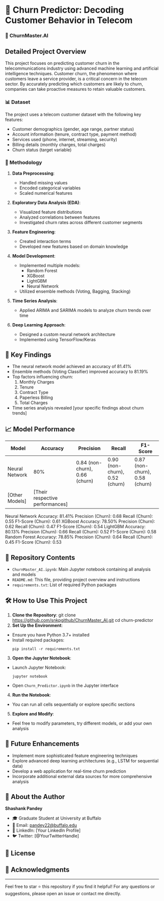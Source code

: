 # 🔮 Churn Predictor: Decoding Customer Behavior in Telecom
### 🔮 ChurnMaster.AI

## Detailed Project Overview

This project focuses on predicting customer churn in the telecommunications industry using advanced machine learning and artificial intelligence techniques. Customer churn, the phenomenon where customers leave a service provider, is a critical concern in the telecom sector. By accurately predicting which customers are likely to churn, companies can take proactive measures to retain valuable customers.

### 📊 Dataset

The project uses a telecom customer dataset with the following key features:
- Customer demographics (gender, age range, partner status)
- Account information (tenure, contract type, payment method)
- Services used (phone, internet, streaming, security)
- Billing details (monthly charges, total charges)
- Churn status (target variable)

### 🧠 Methodology

1. **Data Preprocessing**: 
   - Handled missing values
   - Encoded categorical variables
   - Scaled numerical features

2. **Exploratory Data Analysis (EDA)**:
   - Visualized feature distributions
   - Analyzed correlations between features
   - Investigated churn rates across different customer segments

3. **Feature Engineering**:
   - Created interaction terms
   - Developed new features based on domain knowledge

4. **Model Development**:
   - Implemented multiple models:
     - Random Forest
     - XGBoost
     - LightGBM
     - Neural Network
   - Utilized ensemble methods (Voting, Bagging, Stacking)

5. **Time Series Analysis**:
   - Applied ARIMA and SARIMA models to analyze churn trends over time

6. **Deep Learning Approach**:
   - Designed a custom neural network architecture
   - Implemented using TensorFlow/Keras

## 🚀 Key Findings

- The neural network model achieved an accuracy of 81.41%
- Ensemble methods (Voting Classifier) improved accuracy to 81.19%
- Top factors influencing churn:
  1. Monthly Charges
  2. Tenure
  3. Contract Type
  4. Paperless Billing
  5. Total Charges
- Time series analysis revealed [your specific findings about churn trends]

## 📈 Model Performance

| Model | Accuracy | Precision | Recall | F1-Score |
|-------|----------|-----------|--------|----------|
| Neural Network | 80% | 0.84 (non-churn), 0.66 (churn) | 0.90 (non-churn), 0.52 (churn) | 0.87 (non-churn), 0.58 (churn) |
| [Other Models] | [Their respective performances] |

Neural Network
Accuracy: 81.41%
Precision (Churn): 0.68
Recall (Churn): 0.55
F1-Score (Churn): 0.61
XGBoost
Accuracy: 78.50%
Precision (Churn): 0.62
Recall (Churn): 0.47
F1-Score (Churn): 0.54
LightGBM
Accuracy: 80.13%
Precision (Churn): 0.66
Recall (Churn): 0.52
F1-Score (Churn): 0.58
Random Forest
Accuracy: 78.85%
Precision (Churn): 0.64
Recall (Churn): 0.45
F1-Score (Churn): 0.53

## 📁 Repository Contents

- `ChurnMaster_AI.ipynb`: Main Jupyter notebook containing all analysis and models
- `README.md`: This file, providing project overview and instructions
- `requirements.txt`: List of required Python packages


## 🛠️ How to Use This Project

1. **Clone the Repository**:
git clone https://github.com/snkpgithub/ChurnMaster_AI.git
cd churn-predictor
2. **Set Up the Environment**:
- Ensure you have Python 3.7+ installed
- Install required packages:
  ```
  pip install -r requirements.txt
  ```

3. **Open the Jupyter Notebook**:
- Launch Jupyter Notebook:
  ```
  jupyter notebook
  ```
- Open `Churn_Predictor.ipynb` in the Jupyter interface

4. **Run the Notebook**:
- You can run all cells sequentially or explore specific sections

5. **Explore and Modify**:
- Feel free to modify parameters, try different models, or add your own analysis

## 🔮 Future Enhancements

- Implement more sophisticated feature engineering techniques
- Explore advanced deep learning architectures (e.g., LSTM for sequential data)
- Develop a web application for real-time churn prediction
- Incorporate additional external data sources for more comprehensive analysis

## 👤 About the Author

**Shashank Pandey**
- 🎓 Graduate Student at University at Buffalo
- 📧 Email: pandey22@buffalo.edu
- 🔗 LinkedIn: [Your LinkedIn Profile]
- 🐦 Twitter: [@YourTwitterHandle]

## 📜 License



## 🤝 Acknowledgments


---

Feel free to star ⭐ this repository if you find it helpful! For any questions or suggestions, please open an issue or contact me directly.
